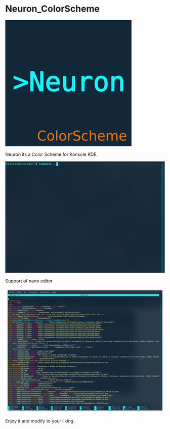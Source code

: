 # Neuron_ColorScheme

![Screenshot](logo.png)

Neuron its a Color Scheme for Konsole KDE.

![Screenshot](neuron2.png)

Support of nano editor

![Screenshot](neuron4.png)   

Enjoy it and modify to your liking.
